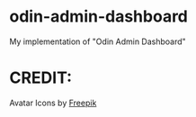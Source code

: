 # odin-admin-dashboard

My implementation of "Odin Admin Dashboard"<br>

# CREDIT:
Avatar Icons by <a href="https://www.freepik.com/free-vector/hand-drawn-different-people-icons-pack_17893856.htm#page=3&query=avatar%20icon&position=27&from_view=keyword">Freepik</a><br>